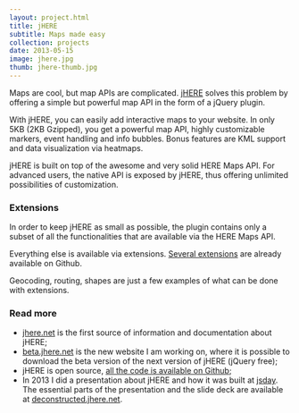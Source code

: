 ```yaml
---
layout: project.html
title: jHERE
subtitle: Maps made easy
collection: projects 
date: 2013-05-15
image: jhere.jpg
thumb: jhere-thumb.jpg
---
```


Maps are cool, but map APIs are complicated. [jHERE](http://jhere.net) solves this problem by offering a simple but powerful map API in the form of a jQuery plugin.

With jHERE, you can easily add interactive maps to your website. In only 5KB (2KB Gzipped), you get a powerful map API, highly customizable markers, event handling and info bubbles. Bonus features are KML support and data visualization via heatmaps.

jHERE is built on top of the awesome and very solid HERE Maps API. For advanced users, the native API is exposed by jHERE, thus offering unlimited possibilities of customization.

### Extensions

In order to keep jHERE as small as possible, the plugin contains only a subset of all the functionalities that are available via the HERE Maps API.

Everything else is available via extensions. [Several extensions](https://github.com/mmarcon/jhere/blob/master/EXTENSIONS.md) are already available on Github.

Geocoding, routing, shapes are just a few examples of what can be done with extensions.

### Read more

 * [jhere.net](http://jhere.net) is the first source of information and documentation about jHERE;
 * [beta.jhere.net](http://beta.jhere.net) is the new website I am working on, where it is possible to download the beta version of the next version of jHERE (jQuery free);
 * jHERE is open source, [all the code is available on Github](https://github.com/mmarcon/jhere);
 * In 2013 I did a presentation about jHERE and how it was built at [jsday](http://jsday.it). The essential parts of the presentation and the slide deck are available at [deconstructed.jhere.net](http://deconstructed.jhere.net/).